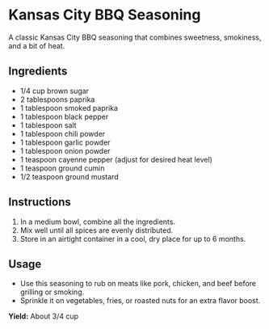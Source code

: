 # Kansas City BBQ Seasoning

A classic Kansas City BBQ seasoning that combines sweetness, smokiness, and a bit of heat.

## Ingredients
- 1/4 cup brown sugar
- 2 tablespoons paprika
- 1 tablespoon smoked paprika
- 1 tablespoon black pepper
- 1 tablespoon salt
- 1 tablespoon chili powder
- 1 tablespoon garlic powder
- 1 tablespoon onion powder
- 1 teaspoon cayenne pepper (adjust for desired heat level)
- 1 teaspoon ground cumin
- 1/2 teaspoon ground mustard

## Instructions
1. In a medium bowl, combine all the ingredients.
2. Mix well until all spices are evenly distributed.
3. Store in an airtight container in a cool, dry place for up to 6 months.

## Usage
- Use this seasoning to rub on meats like pork, chicken, and beef before grilling or smoking.
- Sprinkle it on vegetables, fries, or roasted nuts for an extra flavor boost.

**Yield:** About 3/4 cup